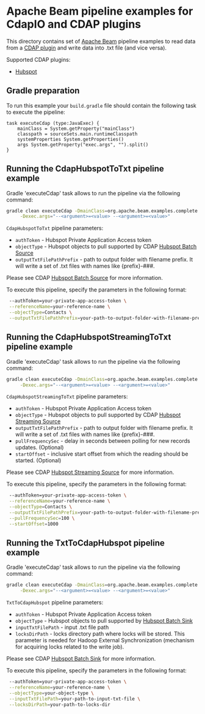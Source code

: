 <!--
    Licensed to the Apache Software Foundation (ASF) under one
    or more contributor license agreements.  See the NOTICE file
    distributed with this work for additional information
    regarding copyright ownership.  The ASF licenses this file
    to you under the Apache License, Version 2.0 (the
    "License"); you may not use this file except in compliance
    with the License.  You may obtain a copy of the License at
      http://www.apache.org/licenses/LICENSE-2.0
    Unless required by applicable law or agreed to in writing,
    software distributed under the License is distributed on an
    "AS IS" BASIS, WITHOUT WARRANTIES OR CONDITIONS OF ANY
    KIND, either express or implied.  See the License for the
    specific language governing permissions and limitations
    under the License.
-->

# Apache Beam pipeline examples for CdapIO and CDAP plugins

This directory contains set of [Apache Beam](https://beam.apache.org/) pipeline examples to read data
from a [CDAP plugin](https://github.com/data-integrations) and write data into .txt file (and vice versa).

Supported CDAP plugins:
- [Hubspot](https://github.com/data-integrations/hubspot)

## Gradle preparation

To run this example your `build.gradle` file should contain the following task to execute the pipeline:

```
task executeCdap (type:JavaExec) {
    mainClass = System.getProperty("mainClass")
    classpath = sourceSets.main.runtimeClasspath
    systemProperties System.getProperties()
    args System.getProperty("exec.args", "").split()
}
```

## Running the CdapHubspotToTxt pipeline example

Gradle 'executeCdap' task allows to run the pipeline via the following command:

```bash
gradle clean executeCdap -DmainClass=org.apache.beam.examples.complete.cdap.CdapHubspotToTxt \
     -Dexec.args="--<argument>=<value> --<argument>=<value>"
```

`CdapHubspotToTxt` pipeline parameters:
- `authToken` - Hubspot Private Application Access token
- `objectType` - Hubspot objects to pull supported by CDAP [Hubspot Batch Source](https://github.com/akvelon/cdap-hubspot/blob/release-1.1.0-authorization/docs/Hubspot-batchsource.md)
- `outputTxtFilePathPrefix` - path to output folder with filename prefix. It will write a set of .txt files with names like {prefix}-###.

Please see CDAP [Hubspot Batch Source](https://github.com/akvelon/cdap-hubspot/blob/release-1.1.0-authorization/docs/Hubspot-batchsource.md) for more information.

To execute this pipeline, specify the parameters in the following format:

```bash
 --authToken=your-private-app-access-token \
 --referenceName=your-reference-name \
 --objectType=Contacts \
 --outputTxtFilePathPrefix=your-path-to-output-folder-with-filename-prefix
```

## Running the CdapHubspotStreamingToTxt pipeline example

Gradle 'executeCdap' task allows to run the pipeline via the following command:

```bash
gradle clean executeCdap -DmainClass=org.apache.beam.examples.complete.cdap.CdapHubspotStreamingToTxt \
     -Dexec.args="--<argument>=<value> --<argument>=<value>"
```

`CdapHubspotStreamingToTxt` pipeline parameters:
- `authToken` - Hubspot Private Application Access token
- `objectType` - Hubspot objects to pull supported by CDAP [Hubspot Streaming Source](https://github.com/akvelon/cdap-hubspot/blob/release-1.1.0-authorization/docs/Hubspot-streamingsource.md)
- `outputTxtFilePathPrefix` - path to output folder with filename prefix. It will write a set of .txt files with names like {prefix}-###.
- `pullFrequencySec` - delay in seconds between polling for new records updates. (Optional)
- `startOffset` - inclusive start offset from which the reading should be started. (Optional)

Please see CDAP [Hubspot Streaming Source](https://github.com/akvelon/cdap-hubspot/blob/release-1.1.0-authorization/docs/Hubspot-streamingsource.md) for more information.

To execute this pipeline, specify the parameters in the following format:

```bash
 --authToken=your-private-app-access-token \
 --referenceName=your-reference-name \
 --objectType=Contacts \
 --outputTxtFilePathPrefix=your-path-to-output-folder-with-filename-prefix \
 --pullFrequencySec=100 \
 --startOffset=1000
```

## Running the TxtToCdapHubspot pipeline example

Gradle 'executeCdap' task allows to run the pipeline via the following command:

```bash
gradle clean executeCdap -DmainClass=org.apache.beam.examples.complete.cdap.TxtToCdapHubspot \
     -Dexec.args="--<argument>=<value> --<argument>=<value>"
```

`TxtToCdapHubspot` pipeline parameters:
- `authToken` - Hubspot Private Application Access token
- `objectType` - Hubspot objects to pull supported by [Hubspot Batch Sink](https://github.com/akvelon/cdap-hubspot/blob/release-1.1.0-authorization/docs/Hubspot-batchsink.md)
- `inputTxtFilePath` - input .txt file path
- `locksDirPath` - locks directory path where locks will be stored. This parameter is needed for Hadoop External Synchronization (mechanism for acquiring locks related to the write job).

Please see CDAP [Hubspot Batch Sink](https://github.com/akvelon/cdap-hubspot/blob/release-1.1.0-authorization/docs/Hubspot-batchsink.md) for more information.

To execute this pipeline, specify the parameters in the following format:

```bash
 --authToken=your-private-app-access-token \
 --referenceName=your-reference-name \
 --objectType=your-object-type \
 --inputTxtFilePath=your-path-to-input-txt-file \
 --locksDirPath=your-path-to-locks-dir
```
